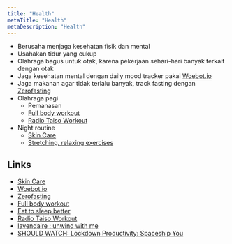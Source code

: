 ```yaml
---
title: "Health"
metaTitle: "Health"
metaDescription: "Health"
---
```


- Berusaha menjaga kesehatan fisik dan mental
- Usahakan tidur yang cukup
- Olahraga bagus untuk otak, karena pekerjaan sehari-hari banyak terkait dengan otak
- Jaga kesehatan mental dengan daily mood tracker pakai [Woebot.io](https://woebot.io/)
- Jaga makanan agar tidak terlalu banyak, track fasting dengan [Zerofasting](https://www.zerofasting.com/)
- Olahraga pagi
  - Pemanasan
  - [Full body workout](https://www.youtube.com/watch?v=gQ3EM0BXEoE)
  - [Radio Taiso Workout](https://re-view.shenans.co/video?url=https%3A%2F%2Fwww.youtube.com%2Fwatch%3Fv%3DXrEH5JLljDI)
- Night routine
  - [Skin Care](/health/skin-care)
  - [Stretching, relaxing exercises](https://re-view.shenans.co/video?url=https%3A%2F%2Fwww.youtube.com%2Fwatch%3Fv%3DjOLmuuB4k5M)

## Links

- [Skin Care](/health/skin-care)
- [Woebot.io](https://woebot.io/)
- [Zerofasting](https://www.zerofasting.com/)
- [Full body workout](https://www.youtube.com/watch?v=gQ3EM0BXEoE)
- [Eat to sleep better](https://www.vogue.co.uk/beauty/article/eat-to-sleep-better)
- [Radio Taiso Workout](http://www.jp-life.japanpost.jp/health/radio/hlt_rdo_movie.html)
- [lavendaire : unwind with me](https://www.youtube.com/watch?v=jOLmuuB4k5M)
- [SHOULD WATCH: Lockdown Productivity: Spaceship You](https://m.youtube.com/watch?v=snAhsXyO3Ck)
